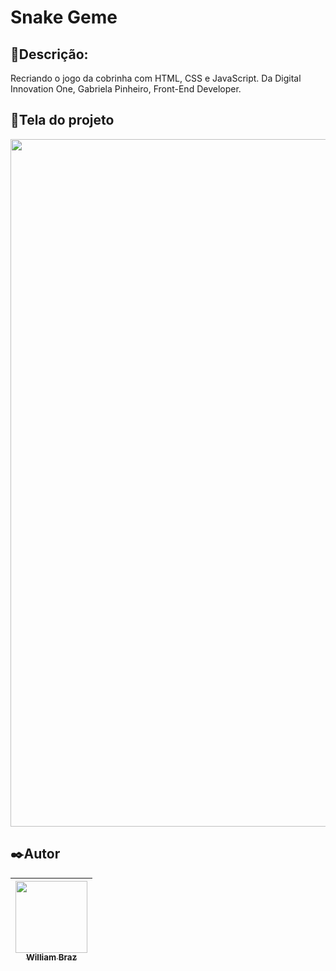 <h1>Snake Geme</h1>
 
<h2>💬Descrição:</h2>

Recriando o jogo da cobrinha com HTML, CSS e JavaScript. Da Digital Innovation One, Gabriela Pinheiro, Front-End Developer.
<h2>📱Tela do projeto</h2>

<img src="https://user-images.githubusercontent.com/86376135/174350085-569ecf82-6869-4e9d-9a3d-833af9c41eb0.png" width="1100px"/>

<h2>✒️Autor</h2>

| [<img src="https://avatars.githubusercontent.com/u/86376135?v=4" width=115 > <br> <sub> William Braz </sub>](https://github.com/WilliamBraz2004) |
| :--------------------------------------------------------------------------------------------------------------------------------------------: |
